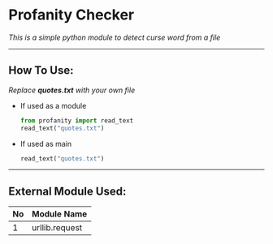 Profanity Checker
====
*This is a simple python module to detect curse word from a file*

---

## How To Use:

*Replace **quotes.txt** with your own file*

-  If used as a module
   ```python
   from profanity import read_text
   read_text("quotes.txt")
   ```
-  If used as main 
   ```python
   read_text("quotes.txt")
   ```


---
## External Module Used: 

No | Module Name
------------ | -------------
1 |  urllib.request





